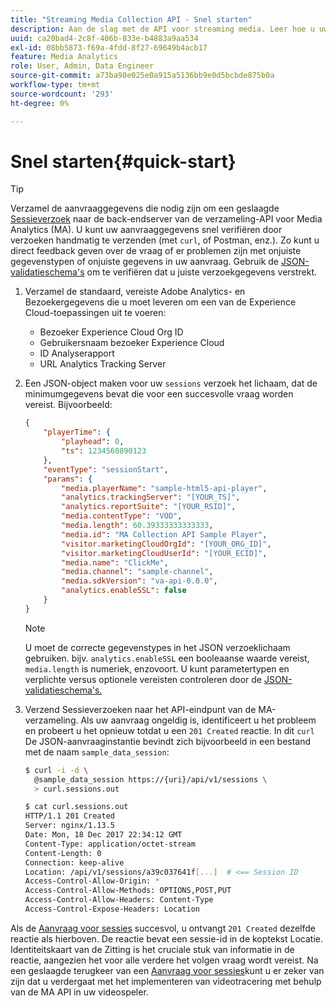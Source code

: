 ```yaml
---
title: "Streaming Media Collection API - Snel starten"
description: Aan de slag met de API voor streaming media. Leer hoe u uw aanvraaggegevens snel kunt verifiëren.
uuid: ca20bad4-2c8f-406b-833e-b4883a9aa534
exl-id: 08bb5873-f69a-4fdd-8f27-69649b4acb17
feature: Media Analytics
role: User, Admin, Data Engineer
source-git-commit: a73ba98e025e0a915a5136bb9e0d5bcbde875b0a
workflow-type: tm+mt
source-wordcount: '293'
ht-degree: 0%

---
```


# Snel starten{#quick-start}

>[!TIP]
>
>Verzamel de aanvraaggegevens die nodig zijn om een geslaagde [Sessieverzoek](../mc-api-ref/mc-api-sessions-req.md) naar de back-endserver van de verzameling-API voor Media Analytics (MA). U kunt uw aanvraaggegevens snel verifiëren door verzoeken handmatig te verzenden (met `curl`, of Postman, enz.). Zo kunt u direct feedback geven over de vraag of er problemen zijn met onjuiste gegevenstypen of onjuiste gegevens in uw aanvraag. Gebruik de [JSON-validatieschema&#39;s](../mc-api-ref/mc-api-json-validation.md) om te verifiëren dat u juiste verzoekgegevens verstrekt.

1. Verzamel de standaard, vereiste Adobe Analytics- en Bezoekergegevens die u moet leveren om een van de Experience Cloud-toepassingen uit te voeren:

   * Bezoeker Experience Cloud Org ID
   * Gebruikersnaam bezoeker Experience Cloud
   * ID Analyserapport
   * URL Analytics Tracking Server

1. Een JSON-object maken voor uw `sessions` verzoek het lichaam, dat de minimumgegevens bevat die voor een succesvolle vraag worden vereist. Bijvoorbeeld:

   ```json
   {
       "playerTime": {
           "playhead": 0,
           "ts": 1234560890123
       },
       "eventType": "sessionStart",
       "params": {
           "media.playerName": "sample-html5-api-player",
           "analytics.trackingServer": "[YOUR_TS]",
           "analytics.reportSuite": "[YOUR_RSID]",
           "media.contentType": "VOD",
           "media.length": 60.39333333333333,
           "media.id": "MA Collection API Sample Player",
           "visitor.marketingCloudOrgId": "[YOUR_ORG_ID]",
           "visitor.marketingCloudUserId": "[YOUR_ECID]",
           "media.name": "ClickMe",
           "media.channel": "sample-channel",
           "media.sdkVersion": "va-api-0.0.0",
           "analytics.enableSSL": false
       }
   }
   ```

   >[!NOTE]
   >
   >U moet de correcte gegevenstypes in het JSON verzoeklichaam gebruiken. bijv. `analytics.enableSSL` een booleaanse waarde vereist, `media.length` is numeriek, enzovoort. U kunt parametertypen en verplichte versus optionele vereisten controleren door de [JSON-validatieschema&#39;s.](mc-api-validate-reqs.md)

1. Verzend Sessieverzoeken naar het API-eindpunt van de MA-verzameling. Als uw aanvraag ongeldig is, identificeert u het probleem en probeert u het opnieuw totdat u een `201 Created` reactie. In dit `curl` De JSON-aanvraaginstantie bevindt zich bijvoorbeeld in een bestand met de naam `sample_data_session`:

   ```sh
   $ curl -i -d \
     @sample_data_session https://{uri}/api/v1/sessions \
     > curl.sessions.out
   
   $ cat curl.sessions.out
   HTTP/1.1 201 Created
   Server: nginx/1.13.5
   Date: Mon, 18 Dec 2017 22:34:12 GMT
   Content-Type: application/octet-stream
   Content-Length: 0
   Connection: keep-alive
   Location: /api/v1/sessions/a39c037641f[...]  # <== Session ID  
   Access-Control-Allow-Origin: *
   Access-Control-Allow-Methods: OPTIONS,POST,PUT
   Access-Control-Allow-Headers: Content-Type
   Access-Control-Expose-Headers: Location
   ```

Als de [Aanvraag voor sessies](../mc-api-ref/mc-api-sessions-req.md) succesvol, u ontvangt `201 Created` dezelfde reactie als hierboven. De reactie bevat een sessie-id in de koptekst Locatie. Identiteitskaart van de Zitting is het cruciale stuk van informatie in de reactie, aangezien het voor alle verdere het volgen vraag wordt vereist. Na een geslaagde terugkeer van een [Aanvraag voor sessies](../mc-api-ref/mc-api-sessions-req.md)kunt u er zeker van zijn dat u verdergaat met het implementeren van videotracering met behulp van de MA API in uw videospeler.
